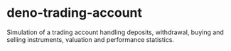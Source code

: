 # deno-trading-account
Simulation of a trading account handling deposits, withdrawal, buying and selling instruments, valuation and performance statistics.
